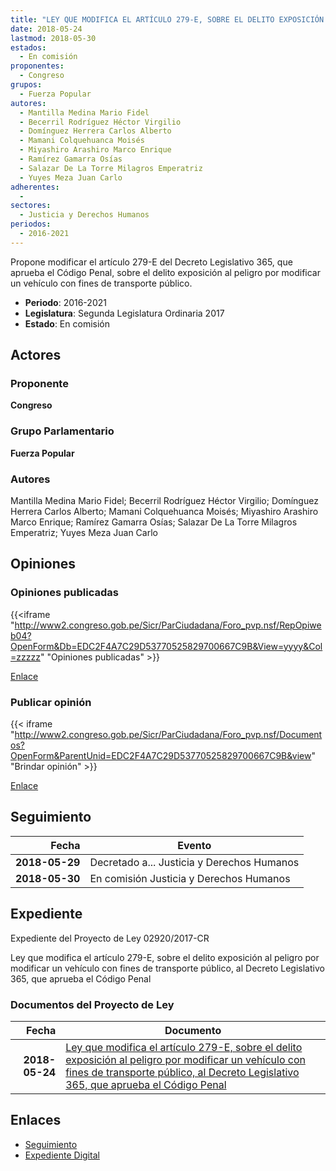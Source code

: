 ```yaml
---
title: "LEY QUE MODIFICA EL ARTÍCULO 279-E, SOBRE EL DELITO EXPOSICIÓN AL PELIGRO POR MODIFICAR UN VEHÍCULO CON FINES DE TRANSPORTE PÚBLICO, AL DECRETO LEGISLATIVO 365, QUE APRUEBA EL CÓDIGO PENAL"
date: 2018-05-24
lastmod: 2018-05-30
estados: 
  - En comisión
proponentes: 
  - Congreso
grupos: 
  - Fuerza Popular
autores: 
  - Mantilla Medina Mario Fidel
  - Becerril Rodríguez Héctor Virgilio
  - Domínguez Herrera Carlos Alberto
  - Mamani Colquehuanca Moisés
  - Miyashiro Arashiro Marco Enrique
  - Ramírez Gamarra Osías
  - Salazar De La Torre Milagros Emperatriz
  - Yuyes Meza Juan Carlo
adherentes: 
  - 
sectores: 
  - Justicia y Derechos Humanos
periodos: 
  - 2016-2021
---
```


Propone modificar el artículo 279-E del Decreto Legislativo 365, que aprueba el Código Penal, sobre el delito exposición al peligro por modificar un vehículo con fines de transporte público.

- **Periodo**: 2016-2021
- **Legislatura**: Segunda Legislatura Ordinaria 2017
- **Estado**: En comisión

## Actores

### Proponente

**Congreso**

### Grupo Parlamentario

**Fuerza Popular**

### Autores

Mantilla Medina Mario Fidel; Becerril Rodríguez Héctor Virgilio; Domínguez Herrera Carlos Alberto; Mamani Colquehuanca Moisés; Miyashiro Arashiro Marco Enrique; Ramírez Gamarra Osías; Salazar De La Torre Milagros Emperatriz; Yuyes Meza Juan Carlo


## Opiniones

### Opiniones publicadas

{{<iframe "http://www2.congreso.gob.pe/Sicr/ParCiudadana/Foro_pvp.nsf/RepOpiweb04?OpenForm&Db=EDC2F4A7C29D53770525829700667C9B&View=yyyy&Col=zzzzz" "Opiniones publicadas" >}}

[Enlace](http://www2.congreso.gob.pe/Sicr/ParCiudadana/Foro_pvp.nsf/RepOpiweb04?OpenForm&Db=EDC2F4A7C29D53770525829700667C9B&View=yyyy&Col=zzzzz)
### Publicar opinión

{{< iframe "http://www2.congreso.gob.pe/Sicr/ParCiudadana/Foro_pvp.nsf/Documentos?OpenForm&ParentUnid=EDC2F4A7C29D53770525829700667C9B&view" "Brindar opinión" >}}

[Enlace](http://www2.congreso.gob.pe/Sicr/ParCiudadana/Foro_pvp.nsf/Documentos?OpenForm&ParentUnid=EDC2F4A7C29D53770525829700667C9B&view)

## Seguimiento

| Fecha | Evento |
|------:|--------|
| **2018-05-29** | Decretado a... Justicia y Derechos Humanos|
| **2018-05-30** | En comisión Justicia y Derechos Humanos|


## Expediente

Expediente del Proyecto de Ley 02920/2017-CR

Ley que modifica el artículo 279-E, sobre el delito exposición al peligro por modificar un vehículo con fines de transporte público, al Decreto Legislativo 365, que aprueba el Código Penal


### Documentos del Proyecto de Ley

| Fecha | Documento |
|------:|--------|
| **2018-05-24** | [Ley que modifica el artículo 279-E, sobre el delito exposición al peligro por modificar un vehículo con fines de transporte público, al Decreto Legislativo 365, que aprueba el Código Penal](http://www.leyes.congreso.gob.pe/Documentos/2016_2021/Proyectos_de_Ley_y_de_Resoluciones_Legislativas/PL0292020180524..pdf) |

## Enlaces 

- [Seguimiento](http://www2.congreso.gob.pe/Sicr/TraDocEstProc/CLProLey2016.nsf/f7fff46988ca05b1052578e100829cc7/71b110e19cb8b714052582970076f197?OpenDocument)
- [Expediente Digital](http://www2.congreso.gob.pe/Sicr/TraDocEstProc/CLProLey2016.nsf/f7fff46988ca05b1052578e100829cc7/71b110e19cb8b714052582970076f197?OpenDocument&Click=05257FB7005EB655.eb71d0cf91d8294e05256cdf006b5706/$Body/0.1C6C)
